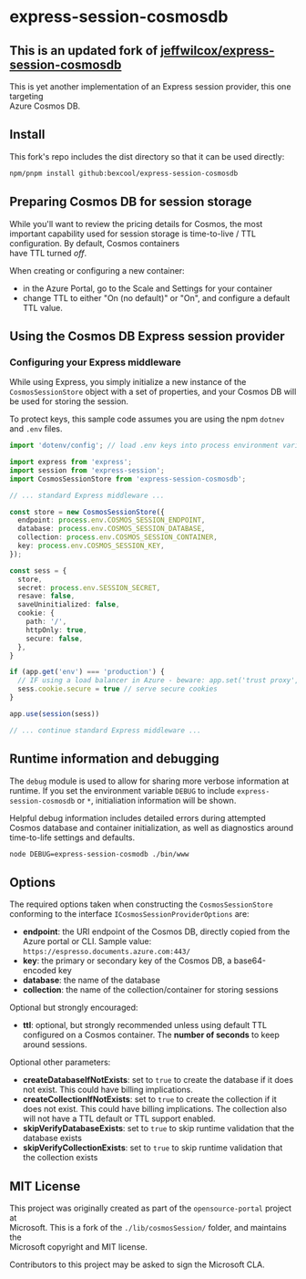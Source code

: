 # express-session-cosmosdb

## This is an updated fork of [jeffwilcox/express-session-cosmosdb](https://github.com/jeffwilcox/express-session-cosmosdb)

This is yet another implementation of an Express session provider, this one targeting  
Azure Cosmos DB.

## Install

This fork's repo includes the dist directory so that it can be used directly:

```bash
npm/pnpm install github:bexcool/express-session-cosmosdb
```

<!-- While there were a previous generation of providers created for documentdb, or the older  
Cosmos libraries, this targets the 2020+-era Cosmos SDK and uses TypeScript.

This library is repackaged from the open source GitHub Management Portal used at Microsoft  
that I created as part of my day job. See also: <https://github.com/microsoft/opensource-management-portal/blob/main/lib/cosmosSession/index.ts>

I am unofficially packaging up this for independent use in personal projects for the time
being, since it's such a basic library, and publishing into my own scoped NPM package for now. -->

## Preparing Cosmos DB for session storage

While you'll want to review the pricing details for Cosmos, the most important capability
used for session storage is time-to-live / TTL configuration. By default, Cosmos containers  
have TTL turned _off_.

When creating or configuring a new container:

- in the Azure Portal, go to the Scale and Settings for your container
- change TTL to either "On (no default)" or "On", and configure a default TTL value.

## Using the Cosmos DB Express session provider

### Configuring your Express middleware

While using Express, you simply initialize a new instance of the `CosmosSessionStore` object with
a set of properties, and your Cosmos DB will be used for storing the session.

To protect keys, this sample code assumes you are using the npm `dotnev` and `.env` files.

```ts
import 'dotenv/config'; // load .env keys into process environment variables

import express from 'express';
import session from 'express-session';
import CosmosSessionStore from 'express-session-cosmosdb';

// ... standard Express middleware ...

const store = new CosmosSessionStore({
  endpoint: process.env.COSMOS_SESSION_ENDPOINT,
  database: process.env.COSMOS_SESSION_DATABASE,
  collection: process.env.COSMOS_SESSION_CONTAINER,
  key: process.env.COSMOS_SESSION_KEY,
});

const sess = {
  store,
  secret: process.env.SESSION_SECRET,
  resave: false,
  saveUninitialized: false,
  cookie: {
    path: '/',
    httpOnly: true,
    secure: false,
  },
}

if (app.get('env') === 'production') {
  // IF using a load balancer in Azure - beware: app.set('trust proxy', 1) // trust first proxy
  sess.cookie.secure = true // serve secure cookies
}

app.use(session(sess))

// ... continue standard Express middleware ...

```

## Runtime information and debugging

The `debug` module is used to allow for sharing more verbose information at runtime. If
you set the environment variable `DEBUG` to include `express-session-cosmosdb` or `*`,
initialiation information will be shown.

Helpful debug information includes detailed errors during attempted Cosmos database and container
initialization, as well as diagnostics around time-to-life settings and defaults.

```sh
node DEBUG=express-session-cosmodb ./bin/www
```

## Options

The required options taken when constructing the `CosmosSessionStore` conforming to the interface `ICosmosSessionProviderOptions` are:

- **endpoint**: the URI endpoint of the Cosmos DB, directly copied from the Azure portal or CLI. Sample value: `https://espresso.documents.azure.com:443/`
- **key**: the primary or secondary key of the Cosmos DB, a base64-encoded key
- **database**: the name of the database
- **collection**: the name of the collection/container for storing sessions

Optional but strongly encouraged:

- **ttl**: optional, but strongly recommended unless using default TTL configured on a Cosmos container. The **number of seconds** to keep around sessions.

Optional other parameters:

- **createDatabaseIfNotExists**: set to `true` to create the database if it does not exist. This could have billing implications.
- **createCollectionIfNotExists**: set to `true` to create the collection if it does not exist. This could have billing implications. The collection also will not have a TTL default or TTL support enabled.
- **skipVerifyDatabaseExists**: set to `true` to skip runtime validation that the database exists
- **skipVerifyCollectionExists**: set to `true` to skip runtime validation that the collection exists

## MIT License

This project was originally created as part of the `opensource-portal` project at  
Microsoft. This is a fork of the `./lib/cosmosSession/` folder, and maintains the  
Microsoft copyright and MIT license.

Contributors to this project may be asked to sign the Microsoft CLA.
